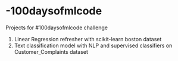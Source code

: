 # -100daysofmlcode
Projects for #100daysofmlcode challenge
1) Linear Regression refresher with scikit-learn boston dataset
2) Text classification model with NLP and supervised classifiers on Customer_Complaints dataset
